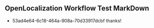 ## OpenLocalization Workflow Test MarkDown
* 53ad4e64-6c18-464a-908a-70d33917dcbf thanks!

<!--HONumber=Sep16_HO1-->


